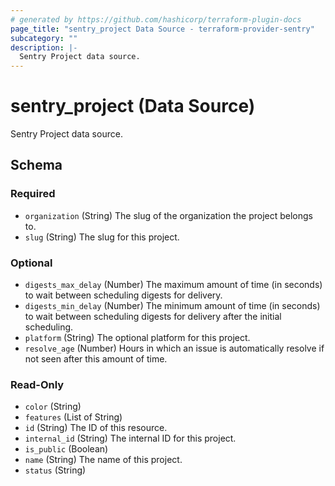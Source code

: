 ```yaml
---
# generated by https://github.com/hashicorp/terraform-plugin-docs
page_title: "sentry_project Data Source - terraform-provider-sentry"
subcategory: ""
description: |-
  Sentry Project data source.
---
```


# sentry_project (Data Source)

Sentry Project data source.



<!-- schema generated by tfplugindocs -->
## Schema

### Required

- `organization` (String) The slug of the organization the project belongs to.
- `slug` (String) The slug for this project.

### Optional

- `digests_max_delay` (Number) The maximum amount of time (in seconds) to wait between scheduling digests for delivery.
- `digests_min_delay` (Number) The minimum amount of time (in seconds) to wait between scheduling digests for delivery after the initial scheduling.
- `platform` (String) The optional platform for this project.
- `resolve_age` (Number) Hours in which an issue is automatically resolve if not seen after this amount of time.

### Read-Only

- `color` (String)
- `features` (List of String)
- `id` (String) The ID of this resource.
- `internal_id` (String) The internal ID for this project.
- `is_public` (Boolean)
- `name` (String) The name of this project.
- `status` (String)


